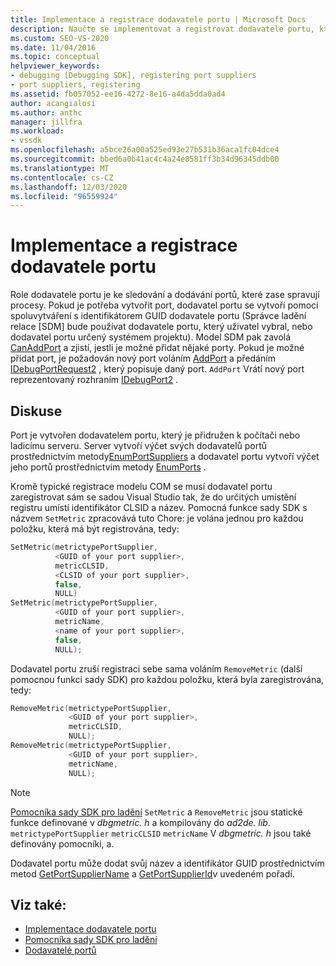 ```yaml
---
title: Implementace a registrace dodavatele portu | Microsoft Docs
description: Naučte se implementovat a registrovat dodavatele portu, který sleduje a dodává porty, které spravují procesy.
ms.custom: SEO-VS-2020
ms.date: 11/04/2016
ms.topic: conceptual
helpviewer_keywords:
- debugging [Debugging SDK], registering port suppliers
- port suppliers, registering
ms.assetid: fb057052-ee16-4272-8e16-a4da5dda0ad4
author: acangialosi
ms.author: anthc
manager: jillfra
ms.workload:
- vssdk
ms.openlocfilehash: a5bce26a00a525ed93e27b531b36aca1fc04dce4
ms.sourcegitcommit: bbed6a0b41ac4c4a24e8581ff3b34d96345ddb00
ms.translationtype: MT
ms.contentlocale: cs-CZ
ms.lasthandoff: 12/03/2020
ms.locfileid: "96559924"
---
```

# <a name="implement-and-register-a-port-supplier"></a>Implementace a registrace dodavatele portu
Role dodavatele portu je ke sledování a dodávání portů, které zase spravují procesy. Pokud je potřeba vytvořit port, dodavatel portu se vytvoří pomocí spoluvytváření s identifikátorem GUID dodavatele portu (Správce ladění relace [SDM] bude používat dodavatele portu, který uživatel vybral, nebo dodavatel portu určený systémem projektu). Model SDM pak zavolá [CanAddPort](../../extensibility/debugger/reference/idebugportsupplier2-canaddport.md) a zjistí, jestli je možné přidat nějaké porty. Pokud je možné přidat port, je požadován nový port voláním [AddPort](../../extensibility/debugger/reference/idebugportsupplier2-addport.md) a předáním [IDebugPortRequest2](../../extensibility/debugger/reference/idebugportrequest2.md) , který popisuje daný port. `AddPort` Vrátí nový port reprezentovaný rozhraním [IDebugPort2](../../extensibility/debugger/reference/idebugport2.md) .

## <a name="discussion"></a>Diskuse
 Port je vytvořen dodavatelem portu, který je přidružen k počítači nebo ladicímu serveru. Server vytvoří výčet svých dodavatelů portů prostřednictvím metody[EnumPortSuppliers](../../extensibility/debugger/reference/idebugcoreserver2-enumportsuppliers.md) a dodavatel portu vytvoří výčet jeho portů prostřednictvím metody [EnumPorts](../../extensibility/debugger/reference/idebugportsupplier2-enumports.md) .

 Kromě typické registrace modelu COM se musí dodavatel portu zaregistrovat sám se sadou Visual Studio tak, že do určitých umístění registru umístí identifikátor CLSID a název. Pomocná funkce sady SDK s názvem `SetMetric` zpracovává tuto Chore: je volána jednou pro každou položku, která má být registrována, tedy:

```cpp
SetMetric(metrictypePortSupplier,
          <GUID of your port supplier>,
          metricCLSID,
          <CLSID of your port supplier>,
          false,
          NULL)
SetMetric(metrictypePortSupplier,
          <GUID of your port supplier>,
          metricName,
          <name of your port supplier>,
          false,
          NULL);
```

 Dodavatel portu zruší registraci sebe sama voláním `RemoveMetric` (další pomocnou funkci sady SDK) pro každou položku, která byla zaregistrována, tedy:

```cpp
RemoveMetric(metrictypePortSupplier,
             <GUID of your port supplier>,
             metricCLSID,
             NULL);
RemoveMetric(metrictypePortSupplier,
             <GUID of your port supplier>,
             metricName,
             NULL);
```

> [!NOTE]
> [Pomocníka sady SDK pro ladění](../../extensibility/debugger/reference/sdk-helpers-for-debugging.md) `SetMetric` a `RemoveMetric` jsou statické funkce definované v *dbgmetric. h* a kompilovány do *ad2de. lib*. `metrictypePortSupplier` `metricCLSID` `metricName` V *dbgmetric. h* jsou také definovány pomocníki, a.

 Dodavatel portu může dodat svůj název a identifikátor GUID prostřednictvím metod [GetPortSupplierName](../../extensibility/debugger/reference/idebugportsupplier2-getportsuppliername.md) a [GetPortSupplierId](../../extensibility/debugger/reference/idebugportsupplier2-getportsupplierid.md)v uvedeném pořadí.

## <a name="see-also"></a>Viz také:
- [Implementace dodavatele portu](../../extensibility/debugger/implementing-a-port-supplier.md)
- [Pomocníka sady SDK pro ladění](../../extensibility/debugger/reference/sdk-helpers-for-debugging.md)
- [Dodavatelé portů](../../extensibility/debugger/port-suppliers.md)
